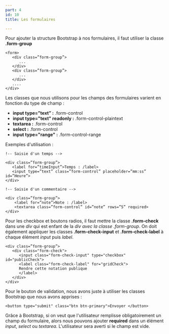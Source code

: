 ```yaml
---
part: 4
id: 10
title: Les formulaires

---
```

Pour ajouter la structure Bootstrap à nos formulaires, il faut utiliser la classe **.form-group**

    <form>
       <div class=”form-group”>
          ...
       </div>
       <div class=”form-group”>
          ...
       </div>
       ....
    </div>

Les classes que nous utilisons pour les champs des formulaires varient en fonction du type de champ :

* **input type=”text” :** .form-control
* **input type="text" readonly :** .form-control-plaintext
* **textarea :** .form-control
* **select :** .form-control
* **input type="range" :** .form-control-range

Exemples d'utilisation :

    !-- Saisie d'un temps -->
    
    <div class=”form-group”>
       <label for=”timeInput”>Temps : /label>
       <input type=”text” class=”form-control” placeholder=”mm:ss” id=”Heure”>
    </div>
    
    !-- Saisie d'un commentaire -->
    
    <div class=”form-group”>
        <label for=”note”>Note : /label>
        <textarea class=”form-control” id=”note” rows=”5” required>
    </div>

Pour les checkbox et boutons radios, il faut mettre la classe **.form-check** dans une _div_ qui est enfant de la _div avec la classe .form-group_. On doit également appliquer les classes **.form-check-input** et **.form-check-label** à chaque élément _input_ puis _label_.

    <div class=”form-group”>
       <div class="form-check">
          <input class="form-check-input" type="checkbox" id="publicCheck">
          <label class="form-check-label" for="gridCheck">
          Rendre cette notation publique
          </label>
       </div>
    </div>

Pour le bouton de validation, nous avons juste à utiliser les classes Bootstrap que nous avons apprises :

    <button type="submit" class="btn btn-primary">Envoyer </button>

Grâce à Bootstrap, si on veut que l'utilisateur remplisse obligatoirement un champ du formulaire, alors nous pouvons ajouter **required** dans un élément _input_, _select_ ou _textarea_. L'utilisateur sera averti si le champ est vide.